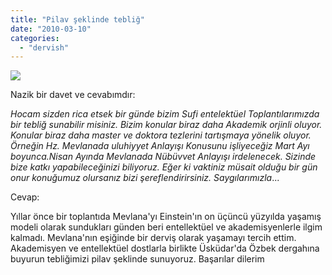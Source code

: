 ```yaml
---
title: "Pilav şeklinde tebliğ"
date: "2010-03-10"
categories: 
  - "dervish"
---
```


![](/uploads/image/Album_ozbek_pilav_kazani.jpg)

Nazik bir davet ve cevabımdır:

_Hocam sizden rica etsek bir günde bizim Sufi entelektüel Toplantılarımızda bir tebliğ sunabilir misiniz. Bizim konular biraz daha Akademik orjinli oluyor. Konular biraz daha master ve doktora tezlerini tartışmaya yönelik oluyor. Örneğin Hz. Mevlanada uluhiyyet Anlayışı Konusunu işliyeceğiz Mart Ayı boyunca.Nisan Ayında Mevlanada Nübüvvet Anlayışı irdelenecek. Sizinde bize katkı yapabileceğinizi biliyoruz. Eğer ki vaktiniz müsait olduğu bir gün onur konuğumuz olursanız bizi şereflendirirsiniz. Saygılarımızla_...

Cevap:

Yıllar önce bir toplantıda Mevlana'yı Einstein'ın on üçüncü yüzyılda yaşamış modeli olarak sundukları günden beri entellektüel ve akademisyenlerle ilgim kalmadı. Mevlana'nın eşiğinde bir derviş olarak yaşamayı tercih ettim. Akademisyen ve entellektüel dostlarla birlikte Üsküdar'da Özbek dergahına buyurun tebliğimizi pilav şeklinde sunuyoruz. Başarılar dilerim
